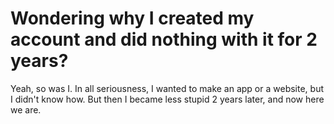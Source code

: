 # Wondering why I created my account and did nothing with it for 2 years?

Yeah, so was I. In all seriousness, I wanted to make an app or a website, but I didn't know how. But then I became less stupid 2 years later, and now here we are.
